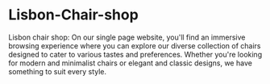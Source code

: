# Lisbon-Chair-shop
Lisbon chair shop: On our single page website, you'll find an immersive browsing experience where you can explore our diverse collection of chairs designed to cater to various tastes and preferences. Whether you're looking for modern and minimalist chairs or elegant and classic designs, we have something to suit every style.
